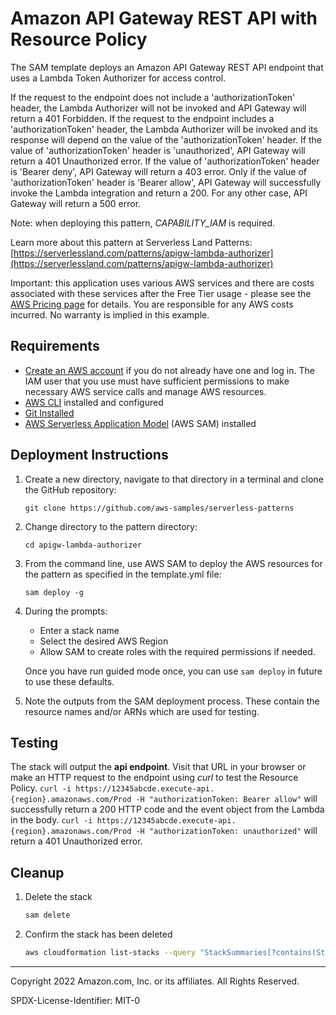 # Amazon API Gateway REST API with Resource Policy

The SAM template deploys an Amazon API Gateway REST API endpoint that uses a Lambda Token Authorizer for access control. 

If the request to the endpoint does not include a 'authorizationToken' header, the Lambda Authorizer will not be invoked and API Gateway will return a 401 Forbidden. 
If the request to the endpoint includes a 'authorizationToken' header, the Lambda Authorizer will be invoked and its response will depend on the value of the 'authorizationToken' header. 
If the value of 'authorizationToken' header is 'unauthorized', API Gateway will return a 401 Unauthorized error. 
If the value of 'authorizationToken' header is 'Bearer deny', API Gateway will return a 403 error. 
Only if the value of 'authorizationToken' header is 'Bearer allow', API Gateway will successfully invoke the Lambda integration and return a 200. 
For any other case, API Gateway will return a 500 error.

Note: when deploying this pattern, *CAPABILITY_IAM* is required.

Learn more about this pattern at Serverless Land Patterns: [https://serverlessland.com/patterns/apigw-lambda-authorizer](https://serverlessland.com/patterns/apigw-lambda-authorizer)

Important: this application uses various AWS services and there are costs associated with these services after the Free Tier usage - please see the [AWS Pricing page](https://aws.amazon.com/pricing/) for details. You are responsible for any AWS costs incurred. No warranty is implied in this example.

## Requirements

* [Create an AWS account](https://portal.aws.amazon.com/gp/aws/developer/registration/index.html) if you do not already have one and log in. The IAM user that you use must have sufficient permissions to make necessary AWS service calls and manage AWS resources.
* [AWS CLI](https://docs.aws.amazon.com/cli/latest/userguide/install-cliv2.html) installed and configured
* [Git Installed](https://git-scm.com/book/en/v2/Getting-Started-Installing-Git)
* [AWS Serverless Application Model](https://docs.aws.amazon.com/serverless-application-model/latest/developerguide/serverless-sam-cli-install.html) (AWS SAM) installed

## Deployment Instructions

1. Create a new directory, navigate to that directory in a terminal and clone the GitHub repository:
    ``` 
    git clone https://github.com/aws-samples/serverless-patterns
    ```
2. Change directory to the pattern directory:
    ```
    cd apigw-lambda-authorizer
    ```
3. From the command line, use AWS SAM to deploy the AWS resources for the pattern as specified in the template.yml file:
    ```
    sam deploy -g
    ```
1. During the prompts:
    * Enter a stack name
    * Select the desired AWS Region
    * Allow SAM to create roles with the required permissions if needed.

    Once you have run guided mode once, you can use `sam deploy` in future to use these defaults.

1. Note the outputs from the SAM deployment process. These contain the resource names and/or ARNs which are used for testing.

## Testing

The stack will output the **api endpoint**. Visit that URL in your browser or make an HTTP request to the endpoint using *curl* to test the Resource Policy.
    ```
    curl -i https://12345abcde.execute-api.{region}.amazonaws.com/Prod -H "authorizationToken: Bearer allow"
    ```
    will successfully return a 200 HTTP code and the event object from the Lambda in the body.
    ```
    curl -i https://12345abcde.execute-api.{region}.amazonaws.com/Prod -H "authorizationToken: unauthorized"
    ```
    will return a 401 Unauthorized error.

## Cleanup
 
1. Delete the stack
    ```bash
    sam delete
    ```
1. Confirm the stack has been deleted
    ```bash
    aws cloudformation list-stacks --query "StackSummaries[?contains(StackName,'STACK_NAME')].StackStatus"
    ```
----
Copyright 2022 Amazon.com, Inc. or its affiliates. All Rights Reserved.

SPDX-License-Identifier: MIT-0